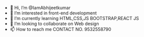 - 👋 Hi, I’m @IamAbhijeetkumar
- 👀 I’m interested in front-end development
- 🌱 I’m currently learning HTML,CSS,JS BOOTSTRAP,REACT JS
- 💞️ I’m looking to collaborate on Web design
- 📫 How to reach me CONTACT NO. 9532558790

<!---
IamAbhijeetkumar/IamAbhijeetkumar is a ✨ special ✨ repository because its `README.md` (this file) appears on your GitHub profile.
You can click the Preview link to take a look at your changes.
--->
